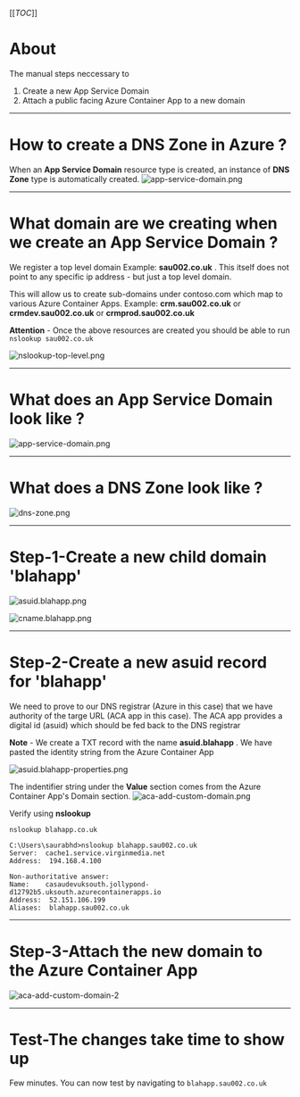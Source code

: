 [[_TOC_]]

# About
The manual steps neccessary to 
1. Create a new App Service Domain
1. Attach a public facing Azure Container App to a new domain

---


# How to create a DNS Zone in Azure ?
When an **App Service Domain** resource type is created, an instance of **DNS Zone** type is automatically created.
![app-service-domain.png](images/app-service-domain-and-dns-zone.png)

---

# What domain are we creating when we create an App Service Domain ?
We register a top level domain Example: **sau002.co.uk** . This itself does not point to any specific ip address - but just a top level domain.

This will allow us to create sub-domains under contoso.com which map to various Azure Container Apps. Example: **crm.sau002.co.uk** or **crmdev.sau002.co.uk** or **crmprod.sau002.co.uk**

**Attention** - Once the above resources are created you should be able to run `nslookup sau002.co.uk`

![nslookup-top-level.png](images/nslookup-top-level.png)

---

# What does an App Service Domain look like ?

![app-service-domain.png](images/app-service-domain.png)


---

# What does a DNS Zone look like ?

![dns-zone.png](images/dns-zone.png)


---


# Step-1-Create a new child domain 'blahapp'

![asuid.blahapp.png](images/asuid.blahapp.png)

![cname.blahapp.png](images/cname.blahapp.png)

---


# Step-2-Create a new asuid record for 'blahapp'

We need to prove to our DNS registrar (Azure in this case) that we have authority of the targe URL (ACA app in this case). The ACA app provides a digital id (asuid) which should be fed back to the DNS registrar 

**Note** - We create a TXT record with the name **asuid.blahapp** . We have pasted the identity string from the Azure Container App

![asuid.blahapp-properties.png](images/asuid.blahapp-properties.png)


The indentifier string under the **Value** section comes from the Azure Container App's Domain section.
![aca-add-custom-domain.png](images/aca-add-custom-domain.png)

Verify using **nslookup**
```
nslookup blahapp.co.uk
```

```
C:\Users\saurabhd>nslookup blahapp.sau002.co.uk
Server:  cache1.service.virginmedia.net
Address:  194.168.4.100

Non-authoritative answer:
Name:    casaudevuksouth.jollypond-d12792b5.uksouth.azurecontainerapps.io
Address:  52.151.106.199
Aliases:  blahapp.sau002.co.uk
```


---

# Step-3-Attach the new domain to the Azure Container App

![aca-add-custom-domain-2](images/aca-add-custom-domain-2.png)

---


# Test-The changes take time to show up
Few minutes.
You can now test by navigating to `blahapp.sau002.co.uk`
